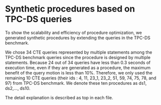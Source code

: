# Synthetic procedures based on TPC-DS queries
To show the scalability and efficiency of procedure optimization, we generated synthetic procedures by extending the queries in the TPC-DS benchmark.

We chose 34 CTE queries represented by multiple statements among the TPC-DS benchmark queries since the procedure is designed by multiple statements. Because 24 out of 34 queries have less than 0.3 seconds of execution time, even if they are generated as a procedure, the maximum benefit of the query motion is less than 10%. Therefore, we only used the remaining 10 CTE queries (their ids : 4, 11, 23\_1, 23\_2, 51, 59, 74, 75, 78, and 97) from TPC-DS benchmark. We denote these ten procedures as ds1, ds2,..., ds10.

The detail explanation is described as top in each file.

